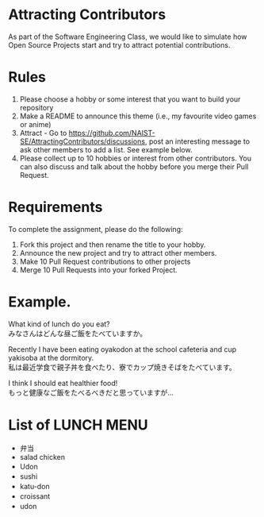 # Attracting Contributors
As part of the Software Engineering Class, we would like to simulate how Open Source Projects start and try to attract potential contributions.

# Rules

1. Please choose a hobby or some interest that you want to build your repository
2. Make a README to announce this theme (i.e., my favourite video games or anime)
3. Attract - Go to https://github.com/NAIST-SE/AttractingContributors/discussions, post an interesting message to ask other members to add a list. See example below.
4. Please collect up to 10 hobbies or interest from other contributors. You can also discuss and talk about the hobby before you merge their Pull Request.

# Requirements
To complete the assignment, please do the following:
1. Fork this project and then rename the title to your hobby. 
2. Announce the new project and try to attract other members.
3. Make 10 Pull Request contributions to other projects
4. Merge 10 Pull Requests into your forked Project.

# Example. 
What kind of lunch do you eat?  
みなさんはどんな昼ご飯をたべていますか。

Recently I have been eating oyakodon at the school cafeteria and cup yakisoba at the dormitory.  
私は最近学食で親子丼を食べたり、寮でカップ焼きそばをたべています。

I think I should eat healthier food!  
もっと健康なご飯をたべるべきだと思っていますが...

# List of LUNCH MENU

- 弁当
- salad chicken
- Udon　　
- sushi 　　 
- katu-don　　　
- croissant　　　　
- udon　　　　
